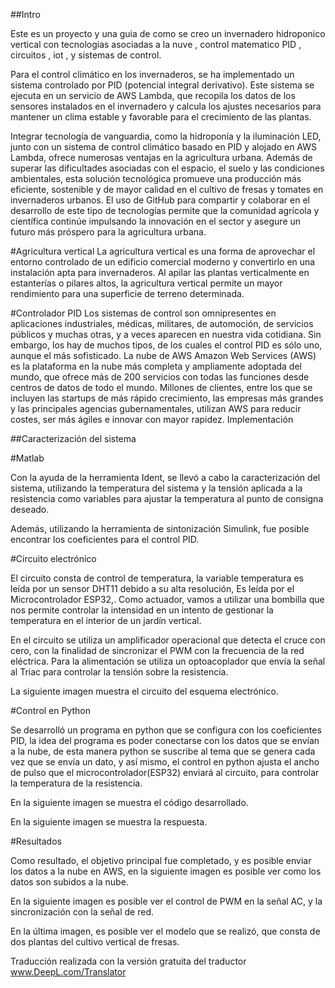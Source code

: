 ##Intro


Este es un proyecto y una guia de como se creo un invernadero hidroponico vertical con tecnologias asociadas a la nuve , control matematico PID , circuitos , iot , y sistemas de control.

Para el control climático en los invernaderos, se ha implementado un sistema controlado por PID (potencial integral derivativo). Este sistema se ejecuta en un servicio de AWS Lambda, que recopila los datos de los sensores instalados en el invernadero y calcula los ajustes necesarios para mantener un clima estable y favorable para el crecimiento de las plantas.

Integrar tecnología de vanguardia, como la hidroponía y la iluminación LED, junto con un sistema de control climático basado en PID y alojado en AWS Lambda, ofrece numerosas ventajas en la agricultura urbana. Además de superar las dificultades asociadas con el espacio, el suelo y las condiciones ambientales, esta solución tecnológica promueve una producción más eficiente, sostenible y de mayor calidad en el cultivo de fresas y tomates en invernaderos urbanos. El uso de GitHub para compartir y colaborar en el desarrollo de este tipo de tecnologías permite que la comunidad agrícola y científica continúe impulsando la innovación en el sector y asegure un futuro más próspero para la agricultura urbana.





#Agricultura vertical
La agricultura vertical es una forma de aprovechar el entorno controlado de un edificio comercial moderno y convertirlo en una instalación apta para invernaderos. Al apilar las plantas verticalmente en estanterías o pilares altos, la agricultura vertical permite un mayor rendimiento para una superficie de terreno determinada.

#Controlador PID
Los sistemas de control son omnipresentes en aplicaciones industriales, médicas, militares, de automoción, de servicios públicos y muchas otras, y a veces aparecen en nuestra vida cotidiana. Sin embargo, los hay de muchos tipos, de los cuales el control PID es sólo uno, aunque el más sofisticado.
La nube de AWS
Amazon Web Services (AWS) es la plataforma en la nube más completa y ampliamente adoptada del mundo, que ofrece más de 200 servicios con todas las funciones desde centros de datos de todo el mundo. Millones de clientes, entre los que se incluyen las startups de más rápido crecimiento, las empresas más grandes y las principales agencias gubernamentales, utilizan AWS para reducir costes, ser más ágiles e innovar con mayor rapidez.
Implementación


##Caracterización del sistema

#Matlab

Con la ayuda de la herramienta Ident, se llevó a cabo la caracterización del sistema, utilizando la temperatura del sistema y la tensión aplicada a la resistencia como variables para ajustar la temperatura al punto de consigna deseado.


Además, utilizando la herramienta de sintonización Simulink, fue posible encontrar los coeficientes para el control PID.

#Circuito electrónico

El circuito consta de control de temperatura, la variable temperatura es leída por un sensor DHT11 debido a su alta resolución, Es leída por el Microcontrolador ESP32,. Como actuador, vamos a utilizar una bombilla que nos permite controlar la intensidad en un intento de gestionar la temperatura en el interior de un jardín vertical.

En el circuito se utiliza un amplificador operacional que detecta el cruce con cero, con la finalidad de sincronizar el PWM con la frecuencia de la red eléctrica. Para la alimentación se utiliza un optoacoplador que envía la señal al Triac para controlar la tensión sobre la resistencia.

La siguiente imagen muestra el circuito del esquema electrónico.


#Control en Python

Se desarrolló un programa en python que se configura con los coeficientes PID, la idea del programa es poder conectarse con los datos que se envían a la nube, de esta manera python se suscribe al tema que se genera cada vez que se envía un dato, y así mismo, el control en python ajusta el ancho de pulso que el microcontrolador(ESP32) enviará al circuito, para controlar la temperatura de la resistencia.

 En la siguiente imagen se muestra el código desarrollado.




En la siguiente imagen se muestra la respuesta.



#Resultados

Como resultado, el objetivo principal fue completado, y es posible enviar los datos a la nube en AWS, en la siguiente imagen es posible ver como los datos son subidos a la nube.



En la siguiente imagen es posible ver el control de PWM en la señal AC, y la sincronización con la señal de red.




En la última imagen, es posible ver el modelo que se realizó, que consta de dos plantas del cultivo vertical de fresas.

Traducción realizada con la versión gratuita del traductor www.DeepL.com/Translator
